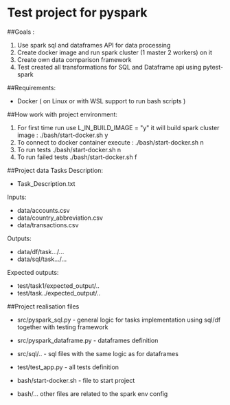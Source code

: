 # Test project for pyspark
##Goals : 
1. Use spark sql and dataframes API for data processing
2. Create docker image and run spark cluster (1 master 2 workers) on it
3. Create own data comparison framework
4. Test created all transformations for SQL and Dataframe api using pytest-spark  

##Requirements:
* Docker ( on Linux or with WSL support to run bash scripts )

##How work with project environment:
1. For first time run use L_IN_BUILD_IMAGE = "y" it will build spark cluster image : ./bash/start-docker.sh y
2. To connect to docker container execute : ./bash/start-docker.sh n
3. To run tests ./bash/start-docker.sh n
4. To run failed tests ./bash/start-docker.sh f


##Project data
Tasks Description:
* Task_Description.txt

Inputs:
* data/accounts.csv
* data/country_abbreviation.csv
* data/transactions.csv

Outputs:
* data/df/task.../...
* data/sql/task.../...

Expected outputs:
* test/task1/expected_output/..
* test/task../expected_output/..

##Project realisation files
* src/pyspark_sql.py - general logic for tasks implementation using sql/df together with testing framework
* src/pyspark_dataframe.py - dataframes definition
* src/sql/.. - sql files with the same logic as for dataframes 

* test/test_app.py - all tests definition
* bash/start-docker.sh - file to start project
* bash/... other files are related to the spark env config 



